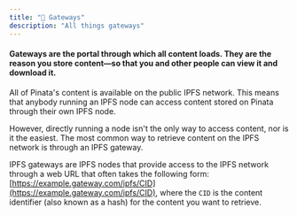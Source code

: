 ```yaml
---
title: "🚪 Gateways"
description: "All things gateways"
---
```


#### Gateways are the portal through which all content loads. They are the reason you store content—so that you and other people can view it and download it.&#x20;



All of Pinata's content is available on the public IPFS network. This means that anybody running an IPFS node can access content stored on Pinata through their own IPFS node.

However, directly running a node isn't the only way to access content, nor is it the easiest. The most common way to retrieve content on the IPFS network is through an IPFS gateway.

IPFS gateways are IPFS nodes that provide access to the IPFS network through a web URL that often takes the following form: [https://example.gateway.com/ipfs/CID](https://example.gateway.com/ipfs/CID), where the `CID` is the content identifier (also known as a hash) for the content you want to retrieve.
